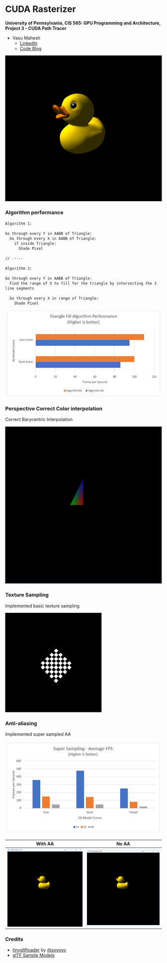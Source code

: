 CUDA Rasterizer
===============

**University of Pennsylvania, CIS 565: GPU Programming and Architecture,
Project 3 - CUDA Path Tracer**

* Vasu Mahesh
  * [LinkedIn](http://linkedin.com/in/vasumahesh)
  * [Code Blog](http://www.codeplaysleep.com)


![](images/cover.PNG)

### Algorithm performance

```
Algorithm 1:

Go through every Y in AABB of Triangle:
  Go through every X in AABB of Triangle:
    if inside Triangle:
      Shade Pixel

// -----

Algorithm 2:

Go through every Y in AABB of Triangle:
  Find the range of X to fill for the triangle by intersecting the 3 line segments

  Go through every X in range of Triangle:
    Shade Pixel
```

![](images/triangle_fill_graph.PNG)


### Perspective Correct Color interpolation

Correct Barycentric Interpolation

![](images/color_bary_interp.PNG)


### Texture Sampling

Implemented basic texture sampling

![](images/texture.PNG)


### Anti-aliasing

Implemented super sampled AA

![](images/aa_graph.PNG)


| With AA | No AA |
|:-----:|:-------:|
|![](images/Duck4X.PNG)|![](images/DuckNoAA.PNG) |

### Credits

* [tinygltfloader](https://github.com/syoyo/tinygltfloader) by [@soyoyo](https://github.com/syoyo)
* [glTF Sample Models](https://github.com/KhronosGroup/glTF/blob/master/sampleModels/README.md)
